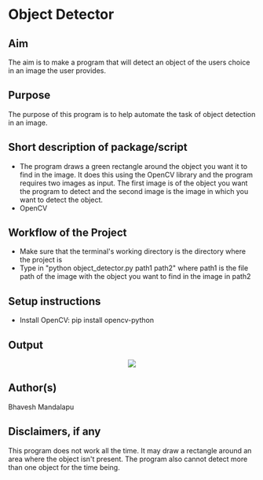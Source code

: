# Object Detector

## Aim

The aim is to make a program that will detect an object of the users choice in an image the user provides.

## Purpose

The purpose of this program is to help automate the task of object detection in an image. 

## Short description of package/script

- The program draws a green rectangle around the object you want it to find in the image. It does this using the OpenCV library and the program requires two images as input. The first image is of the object you want the program to detect and the second image is the image in which you want to detect the object.
- OpenCV


## Workflow of the Project

- Make sure that the terminal's working directory is the directory where the project is
- Type in "python object_detector.py path1 path2" where path1 is the file path of the image with the object  you want to find in the image in path2


## Setup instructions

- Install OpenCV: pip install opencv-python


## Output

<p align="center"><img src="https://github.com/BMaster123/images/blob/main/plant_detection.PNG"></p>


## Author(s)

Bhavesh Mandalapu


## Disclaimers, if any

This program does not work all the time. It may draw a rectangle around an area where the object isn't present. The program also cannot detect more than one object for the time being.
